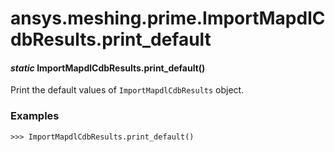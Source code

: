 # ansys.meshing.prime.ImportMapdlCdbResults.print_default



#### *static* ImportMapdlCdbResults.print_default()

Print the default values of `ImportMapdlCdbResults` object.

### Examples

```pycon
>>> ImportMapdlCdbResults.print_default()
```

<!-- !! processed by numpydoc !! -->
